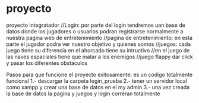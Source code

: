 # proyecto
proyecto integratador
//Login: por parte del login tendremos uan base de datos donde los jugadores o usuarios podran registrarse normalmente a nuestra pagina web de entretenimiento 
//pagina de entretenimiento: en esta parte el jugador podra ver nuestro objetivo y quienes somos 
//juegos: cada juego tiene su diferencia en el ahorcado tiene su intructivo
//en el juego de las naves espaciales tiene que matar a los enemigos
//juego flappy dar click y pasar los diferentes obstaculos


Pasos para que funcione el proyecto exitosamente:
es un codigo totalmente funcional 
1.- descargar la carpeta login_prueba
2.- tener un servidor local como xampp y crear una base de datos en el my admin
3.- una vez creada la base de datos la pagina y juegos y login correran totalmente 
